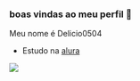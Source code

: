 ### boas vindas ao meu perfil 🤙

Meu nome é Delicio0504 
- Estudo na [alura](https://www.alura.com.br)
  
![](https://media1.tenor.com/m/mCiM7CmGGI4AAAAC/naruto.gif)
